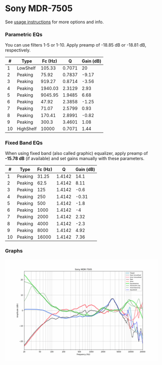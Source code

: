 # Sony MDR-7505
See [usage instructions](https://github.com/jaakkopasanen/AutoEq#usage) for more options and info.

### Parametric EQs
You can use filters 1-5 or 1-10. Apply preamp of -18.85 dB or -18.81 dB, respectively.

|   # | Type      |   Fc (Hz) |      Q |   Gain (dB) |
|-----|-----------|-----------|--------|-------------|
|   1 | LowShelf  |    105.33 | 0.7071 |       20    |
|   2 | Peaking   |     75.92 | 0.7837 |       -9.17 |
|   3 | Peaking   |    919.27 | 0.8714 |       -3.56 |
|   4 | Peaking   |   1940.03 | 2.3129 |        2.93 |
|   5 | Peaking   |   9045.95 | 1.9485 |        6.68 |
|   6 | Peaking   |     47.92 | 2.3858 |       -1.25 |
|   7 | Peaking   |     71.07 | 2.5799 |        0.93 |
|   8 | Peaking   |    170.41 | 2.8991 |       -0.82 |
|   9 | Peaking   |    300.3  | 3.4601 |        1.08 |
|  10 | HighShelf |  10000    | 0.7071 |        1.44 |

### Fixed Band EQs
When using fixed band (also called graphic) equalizer, apply preamp of **-15.78 dB** (if available) and set gains manually with these parameters.

|   # | Type    |   Fc (Hz) |      Q |   Gain (dB) |
|-----|---------|-----------|--------|-------------|
|   1 | Peaking |     31.25 | 1.4142 |       14.1  |
|   2 | Peaking |     62.5  | 1.4142 |        8.11 |
|   3 | Peaking |    125    | 1.4142 |       -0.6  |
|   4 | Peaking |    250    | 1.4142 |       -0.31 |
|   5 | Peaking |    500    | 1.4142 |       -1.8  |
|   6 | Peaking |   1000    | 1.4142 |       -4    |
|   7 | Peaking |   2000    | 1.4142 |        2.32 |
|   8 | Peaking |   4000    | 1.4142 |       -2.3  |
|   9 | Peaking |   8000    | 1.4142 |        4.92 |
|  10 | Peaking |  16000    | 1.4142 |        7.36 |

### Graphs
![](./Sony%20MDR-7505.png)
